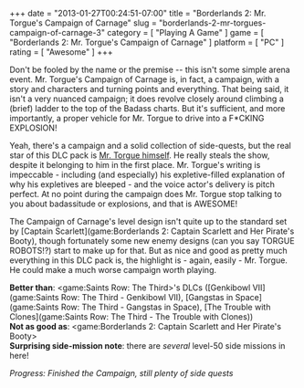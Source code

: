 +++
date = "2013-01-27T00:24:51-07:00"
title = "Borderlands 2: Mr. Torgue's Campaign of Carnage"
slug = "borderlands-2-mr-torgues-campaign-of-carnage-3"
category = [ "Playing A Game" ]
game = [ "Borderlands 2: Mr. Torgue's Campaign of Carnage" ]
platform = [ "PC" ]
rating = [ "Awesome" ]
+++

Don't be fooled by the name or the premise -- this isn't some simple arena event.  Mr. Torgue's Campaign of Carnage is, in fact, a campaign, with a story and characters and turning points and everything.  That being said, it isn't a very nuanced campaign; it does revolve closely around climbing a (brief) ladder to the top of the Badass charts.  But it's sufficient, and more importantly, a proper vehicle for Mr. Torgue to drive into a F\*CKING EXPLOSION!

Yeah, there's a campaign and a solid collection of side-quests, but the real star of this DLC pack is <a href="http://www.youtube.com/watch?v=d_sy4tXtjjY">Mr. Torgue himself</a>.  He really steals the show, despite it belonging to him in the first place.  Mr. Torgue's writing is impeccable - including (and especially) his expletive-filled explanation of why his expletives are bleeped - and the voice actor's delivery is pitch perfect.  At no point during the campaign does Mr. Torgue stop talking to you about badassitude or explosions, and that is AWESOME!

The Campaign of Carnage's level design isn't quite up to the standard set by [Captain Scarlett](game:Borderlands 2: Captain Scarlett and Her Pirate's Booty), though fortunately some new enemy designs (can you say TORGUE ROBOTS!?) start to make up for that.  But as nice and good as pretty much everything in this DLC pack is, the highlight is - again, easily - Mr. Torgue.  He could make a much worse campaign worth playing.

<b>Better than</b>: <game:Saints Row: The Third>'s DLCs ([Genkibowl VII](game:Saints Row: The Third - Genkibowl VII), [Gangstas in Space](game:Saints Row: The Third - Gangstas in Space), [The Trouble with Clones](game:Saints Row: The Third - The Trouble with Clones))  
<b>Not as good as</b>: <game:Borderlands 2: Captain Scarlett and Her Pirate's Booty>  
<b>Surprising side-mission note</b>: there are <i>several</i> level-50 side missions in here!

<i>Progress: Finished the Campaign, still plenty of side quests</i>